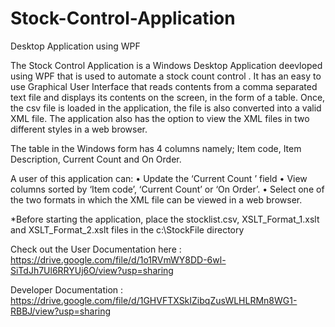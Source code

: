 # Stock-Control-Application
Desktop Application using WPF

The Stock Control Application is a Windows Desktop Application deevloped using WPF that is used to automate a stock count control . It has an easy to use Graphical User Interface that reads contents from a comma separated text file and displays its contents on the screen, in the form of a 
table. Once, the csv file is loaded in the application, the file is also converted into a valid XML file. The application also has the option 
to view the XML files in two different styles in a web browser. 

The table in the Windows form has 4 columns namely; Item code, Item Description, Current Count and On Order.

A user of this application can:
•	Update the ‘Current Count ’ field
•	View columns sorted by ‘Item code’, ‘Current Count’ or ‘On Order’.
•	Select one of the two formats in which the XML file can be viewed in a web browser.

*Before starting the application, place the stocklist.csv, XSLT_Format_1.xslt and XSLT_Format_2.xslt files in the c:\StockFile directory 

Check out the User Documentation here : https://drive.google.com/file/d/1o1RVmWY8DD-6wl-SiTdJh7Ul6RRYUj6O/view?usp=sharing

Developer Documentation : https://drive.google.com/file/d/1GHVFTXSkIZibqZusWLHLRMn8WG1-RBBJ/view?usp=sharing




